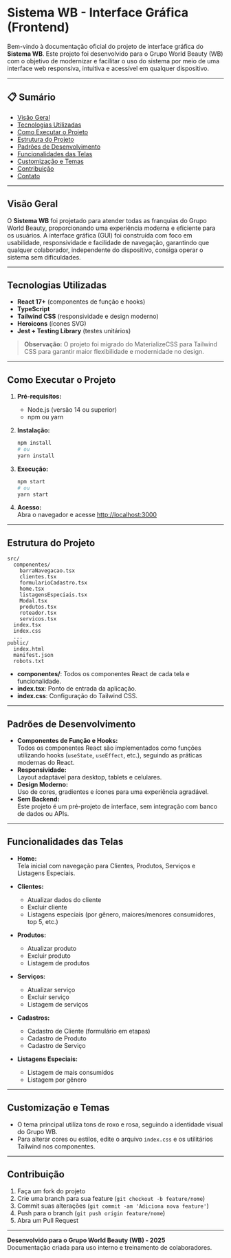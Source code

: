 # Sistema WB - Interface Gráfica (Frontend)

Bem-vindo à documentação oficial do projeto de interface gráfica do **Sistema WB**. Este projeto foi desenvolvido para o Grupo World Beauty (WB) com o objetivo de modernizar e facilitar o uso do sistema por meio de uma interface web responsiva, intuitiva e acessível em qualquer dispositivo.

---

## 📋 Sumário

- [Visão Geral](#visão-geral)
- [Tecnologias Utilizadas](#tecnologias-utilizadas)
- [Como Executar o Projeto](#como-executar-o-projeto)
- [Estrutura do Projeto](#estrutura-do-projeto)
- [Padrões de Desenvolvimento](#padrões-de-desenvolvimento)
- [Funcionalidades das Telas](#funcionalidades-das-telas)
- [Customização e Temas](#customização-e-temas)
- [Contribuição](#contribuição)
- [Contato](#contato)

---

## Visão Geral

O **Sistema WB** foi projetado para atender todas as franquias do Grupo World Beauty, proporcionando uma experiência moderna e eficiente para os usuários. A interface gráfica (GUI) foi construída com foco em usabilidade, responsividade e facilidade de navegação, garantindo que qualquer colaborador, independente do dispositivo, consiga operar o sistema sem dificuldades.

---

## Tecnologias Utilizadas

- **React 17+** (componentes de função e hooks)
- **TypeScript**
- **Tailwind CSS** (responsividade e design moderno)
- **Heroicons** (ícones SVG)
- **Jest + Testing Library** (testes unitários)

> **Observação:** O projeto foi migrado do MaterializeCSS para Tailwind CSS para garantir maior flexibilidade e modernidade no design.

---

## Como Executar o Projeto

1. **Pré-requisitos:**  
   - Node.js (versão 14 ou superior)
   - npm ou yarn

2. **Instalação:**
   ```bash
   npm install
   # ou
   yarn install
   ```

3. **Execução:**
   ```bash
   npm start
   # ou
   yarn start
   ```

4. **Acesso:**  
   Abra o navegador e acesse [http://localhost:3000](http://localhost:3000)

---

## Estrutura do Projeto

```
src/
  componentes/
    barraNavegacao.tsx
    clientes.tsx
    formularioCadastro.tsx
    home.tsx
    listagensEspeciais.tsx
    Modal.tsx
    produtos.tsx
    roteador.tsx
    servicos.tsx
  index.tsx
  index.css
  ...
public/
  index.html
  manifest.json
  robots.txt
```

- **componentes/**: Todos os componentes React de cada tela e funcionalidade.
- **index.tsx**: Ponto de entrada da aplicação.
- **index.css**: Configuração do Tailwind CSS.

---

## Padrões de Desenvolvimento

- **Componentes de Função e Hooks:**  
  Todos os componentes React são implementados como funções utilizando hooks (`useState`, `useEffect`, etc.), seguindo as práticas modernas do React.
- **Responsividade:**  
  Layout adaptável para desktop, tablets e celulares.
- **Design Moderno:**  
  Uso de cores, gradientes e ícones para uma experiência agradável.
- **Sem Backend:**  
  Este projeto é um pré-projeto de interface, sem integração com banco de dados ou APIs.

---

## Funcionalidades das Telas

- **Home:**  
  Tela inicial com navegação para Clientes, Produtos, Serviços e Listagens Especiais.

- **Clientes:**  
  - Atualizar dados do cliente
  - Excluir cliente
  - Listagens especiais (por gênero, maiores/menores consumidores, top 5, etc.)

- **Produtos:**  
  - Atualizar produto
  - Excluir produto
  - Listagem de produtos

- **Serviços:**  
  - Atualizar serviço
  - Excluir serviço
  - Listagem de serviços

- **Cadastros:**  
  - Cadastro de Cliente (formulário em etapas)
  - Cadastro de Produto
  - Cadastro de Serviço

- **Listagens Especiais:**  
  - Listagem de mais consumidos
  - Listagem por gênero

---

## Customização e Temas

- O tema principal utiliza tons de roxo e rosa, seguindo a identidade visual do Grupo WB.
- Para alterar cores ou estilos, edite o arquivo `index.css` e os utilitários Tailwind nos componentes.

---

## Contribuição

1. Faça um fork do projeto
2. Crie uma branch para sua feature (`git checkout -b feature/nome`)
3. Commit suas alterações (`git commit -am 'Adiciona nova feature'`)
4. Push para o branch (`git push origin feature/nome`)
5. Abra um Pull Request

---

**Desenvolvido para o Grupo World Beauty (WB) - 2025**  
Documentação criada para uso interno e treinamento de colaboradores.